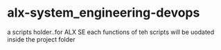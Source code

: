 # alx-system_engineering-devops
a scripts holder..for ALX SE
each functions of teh scripts will be uodated inside the project folder

